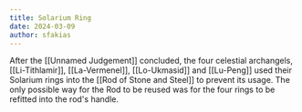 ```yaml
---
title: Solarium Ring
date: 2024-03-09
author: sfakias
---
```


After the [[Unnamed Judgement]] concluded, the four celestial archangels, [[Li-Tithlamir]], [[La-Vermenel]], [[Lo-Ukmasid]] and [[Lu-Peng]] used their Solarium rings into the [[Rod of Stone and Steel]] to prevent its usage. The only possible way for the Rod to be reused was for the four rings to be refitted into the rod's handle.